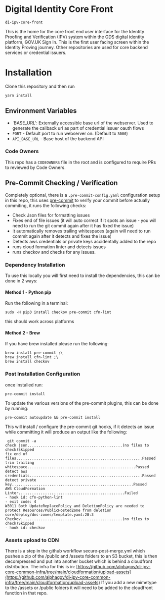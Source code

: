 # Digital Identity Core Front

`di-ipv-core-front`

This is the home for the core front end user interface for the Identity Proofing and Verification (IPV) system within the GDS digital identity platform, GOV.UK Sign In. This is the first user facing screen within the Identity Proving journey. Other repositories are used for core backend services or credential issuers.

# Installation

Clone this repository and then run

```bash
yarn install
```

## Environment Variables

- 'BASE_URL': Externally accessible base url of the webserver. Used to generate the callback url as part of credential issuer oauth flows
- `PORT` - Default port to run webserver on. (Default to `3000`)
- `API_BASE_URL` - Base host of the backend API

### Code Owners

This repo has a `CODEOWNERS` file in the root and is configured to require PRs to reviewed by Code Owners.

## Pre-Commit Checking / Verification

Completely optional, there is a `.pre-commit-config.yaml` configuration setup in this repo, this uses [pre-commit](https://pre-commit.com/) to verify your commit before actually commiting, it runs the following checks:

- Check Json files for formatting issues
- Fixes end of file issues (it will auto correct if it spots an issue - you will need to run the git commit again after it has fixed the issue)
- It automatically removes trailing whitespaces (again will need to run commit again after it detects and fixes the issue)
- Detects aws credentials or private keys accidentally added to the repo
- runs cloud formation linter and detects issues
- runs checkov and checks for any issues.

### Dependency Installation

To use this locally you will first need to install the dependencies, this can be done in 2 ways:

#### Method 1 - Python pip

Run the following in a terminal:

```
sudo -H pip3 install checkov pre-commit cfn-lint
```

this should work across platforms

#### Method 2 - Brew

If you have brew installed please run the following:

```
brew install pre-commit ;\
brew install cfn-lint ;\
brew install checkov
```

### Post Installation Configuration

once installed run:

```
pre-commit install
```

To update the various versions of the pre-commit plugins, this can be done by running:

```
pre-commit autoupdate && pre-commit install
```

This will install / configure the pre-commit git hooks, if it detects an issue while committing it will produce an output like the following:

```
 git commit -a
check json...........................................(no files to check)Skipped
fix end of files.........................................................Passed
trim trailing whitespace.................................................Passed
detect aws credentials...................................................Passed
detect private key.......................................................Passed
AWS CloudFormation Linter................................................Failed
- hook id: cfn-python-lint
- exit code: 4
W3011 Both UpdateReplacePolicy and DeletionPolicy are needed to protect Resources/PublicHostedZone from deletion
core/deploy/dns-zones/template.yaml:20:3
Checkov..............................................(no files to check)Skipped
- hook id: checkov
```

### Assets upload to  CDN
There is a step in the github workflow secure-post-merge.yml which pushes a zip of the /public
and /assets folders to an S3 bucket, this is then decompressed and put into another bucket
which is behind a cloudfront distribution. The infra for this is in:
[https://github.com/alphagov/di-ipv-core-common-infra/tree/main/cloudformation/upload-assets](https://github.com/alphagov/di-ipv-core-common-infra/tree/main/cloudformation/upload-assets)
If you add a new mimetype to the /assets or /public folders it will need to be added to the cloudfront
function in that repo.
